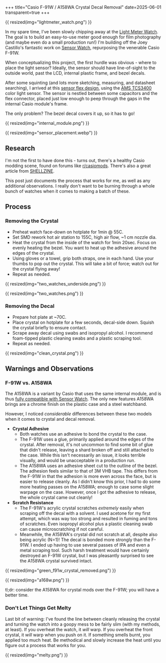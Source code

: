 +++
title="Casio F-91W / A158WA Crystal Decal Removal"
date=2025-06-01
transparent=true
+++

{{ resized(img="lightmeter_watch.png") }}

In my spare time, I've been slowly chipping away at the [Light Meter Watch](@/projects/light-meter/index.md).
The goal is to build an easy-to-use meter good enough for film photography (and maybe even do a small production run!)
I'm building off the Joey Castillo's fantastic work on [Sensor Watch](https://www.sensorwatch.net/), repurposing the venerable Casio F-91W.

When conceptualizing this project, the first hurdle was obvious - where to place the light sensor?
Ideally, the sensor should have line-of-sight to the outside world, past the LCD, internal plastic frame, and bezel decals.

After some squinting (and lots more sketching, measuring, and datasheet searching), I arrived at this [sensor flex design](https://github.com/Hylian/sensor-watch-tcs3400), using the [AMS TCS3400](https://ams-osram.com/products/sensor-solutions/ambient-light-color-spectral-proximity-sensors/ams-tcs3400-color-sensor) color light sensor.
The sensor is nestled between some capacitors and the flex connector, placed just low enough to peep through the gaps in the internal Casio module's frame.

The only problem? The bezel decal covers it up, so it has to go!

{{ resized(img="internal_module.png") }}

{{ resized(img="sensor_placement.webp") }}
## Research
I'm not the first to have done this - turns out, there's a healthy Casio modding scene, found on forums like [r/casiomods](https://www.reddit.com/r/casiomods/). There's also a great article from [SHELLZINE](https://shellzine.net/casio-f-series-mods/).

This post just documents the process that works for me, as well as any additional observations. I really don't want to be burning through a whole bunch of watches when it comes to making a batch of these.

## Process
### Removing the Crystal
* Preheat watch face-down on hotplate for 1min @ 55C.
* Set SMD rework hot air station to 155C, high air flow, ~1 cm nozzle dia.
* Heat the crystal from the inside of the watch for 1min 20sec. Focus on evenly heating the bezel. You want to heat up the adhesive around the edges of the crystal.
* Using gloves or a towel, grip both straps, one in each hand. Use your thumbs to pop out the crystal. This will take a bit of force; watch out for the crystal flying away!
* Repeat as needed.

{{ resized(img="two_watches_underside.png") }}

{{ resized(img="two_watches.png") }}
### Removing the Decal
* Prepare hot plate at ~70C.
* Place crystal on hotplate for a few seconds, decal-side down. Squish the crystal briefly to ensure contact.
* Scrape away decal using swabs and isopropyl alcohol. I recommend foam-tipped plastic cleaning swabs and a plastic scraping tool.
* Repeat as needed.

{{ resized(img="clean_crystal.png") }}

## Warnings and Observations
### F-91W vs. A158WA
The A158WA is a variant by Casio that uses the same internal module, and is thus [fully compatible with Sensor Watch](https://www.sensorwatch.net/docs/#need-to-buy-a-watch). The only new features A158WA brings are a chrome finish on the plastic case and a steel watchband.

However, I noticed *considerable* differences between these two models when it comes to crystal and decal removal.
* **Crystal Adhesive**
	* Both watches use an adhesive to bond the crystal to the case.
	* The F-91W uses a glue, primarily applied around the edges of the crystal. After removal, it's not uncommon to find some bit of glue that didn't release, leaving a shard broken off and still attached to the case. While this isn't necessarily an issue, it looks terrible visually, and would be unacceptable in a production run.
	* The A158WA uses an adhesive sheet cut to the outline of the bezel. The adhesion feels similar to that of 3M VHB tape. This differs from the F-91W in that the adhesion is more even across the face, but is easier to release cleanly. As I didn't know this prior, I had to do some more heating passes on the A158WA; enough to case some slight warpage on the case. However, once I got the adhesive to release, the whole crystal came out cleanly!
* **Scratch Resistance**
	* The F-91W's acrylic crystal scratches *extremely* easily when scraping off the decal with a solvent. I used acetone for my first attempt, which was way too strong and resulted in fuming and tons of scratches. Even isopropyl alcohol plus a plastic cleaning swab can cause microscratching if not careful.
	* Meanwhile, the A158WA's crystal did not scratch at all, despite also being acrylic (N=1)! The decal is bonded more strongly than the F-91W. I ended up having to use several passes of IPA and even a metal scraping tool. Such harsh treatment would have certainly destroyed an F-91W crystal, but I was pleasantly surprised to see the A158WA crystal survived intact.

{{ resized(img="green_f91w_crystal_removed.png") }}

{{ resized(img="a168w.png") }}

tl;dr: consider the A158WA for crystal mods over the F-91W; you will have a better time.
### Don't Let Things Get Melty
Last bit of warning: I've found the line between cleanly releasing the crystal and turning the watch into a goopy mess to be fairly slim (with my methods, at least). If you overheat the watch, it *will* warp. If you overheat the front crystal, it *will* warp when you push on it. If something smells burnt, you applied too much heat. Be methodical and slowly increase the heat until you figure out a process that works for you.

{{ resized(img="melty.png") }}
